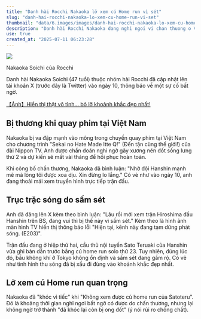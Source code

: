 ```yaml
---
title: "Danh hài Rocchi Nakaoka lỡ xem cú Home run vì sét"
slug: "danh-hai-rocchi-nakaoka-lo-xem-cu-home-run-vi-set"
thumbnail: "data/6.images/images/danh-hai-rocchi-nakaoka-lo-xem-cu-home-run-vi-set.webp"
description: "Danh hài Rocchi Nakaoka dang nghi ngoi vi chan thuong o Viet Nam da lo cu home run cua cau thu Hanshin Satoteru khi xem truyen hinh do song bi gian doan vi sam set."
use: true
created_at: "2025-07-11 06:23:28"
---
```


![](/images/20250710-11657903-yorozuns-000-1-view.webp)

Nakaoka Soichi của Rocchi

Danh hài Nakaoka Soichi (47 tuổi) thuộc nhóm hài Rocchi đã cập nhật lên tài khoản X (trước đây là Twitter) vào ngày 10, thông báo về một sự cố bất ngờ.

[【Ảnh】Hiển thị thật vô tình… bỏ lỡ khoảnh khắc đẹp nhất!](https://yorozoonews.jp/article/15898298?p=29804580&ro=15898298&ri=0)

## Bị thương khi quay phim tại Việt Nam

Nakaoka bị va đập mạnh vào mông trong chuyến quay phim tại Việt Nam cho chương trình "Sekai no Hate Made Itte Q!" (Đến tận cùng thế giới!) của đài Nippon TV. Anh được chẩn đoán nghi ngờ gãy xương nén đốt sống lưng thứ 2 và dự kiến sẽ mất vài tháng để hồi phục hoàn toàn.

Khi công bố chấn thương, Nakaoka đã bình luận: "Nhờ đội Hanshin mạnh mẽ mà lòng tôi được xoa dịu. Xin đừng lo lắng." Có vẻ như vào ngày 10, anh đang thoải mái xem truyền hình trực tiếp trận đấu.

## Trục trặc sóng do sấm sét

Anh đã đăng lên X kèm theo bình luận: "Lâu rồi mới xem trận Hiroshima đấu Hanshin trên BS, đang vui thì bị thế này vì sấm sét." Kèm theo là hình ảnh màn hình TV hiển thị thông báo lỗi "Hiện tại, kênh này đang tạm dừng phát sóng. (E203)".

Trận đấu đang ở hiệp thứ hai, cầu thủ nội tuyến Sato Teruaki của Hanshin vừa ghi bàn dẫn trước bằng cú home run solo thứ 23. Tuy nhiên, đúng lúc đó, bầu không khí ở Tokyo không ổn định và sấm sét đang gầm rộ. Có vẻ như tình hình thu sóng đã bị xấu đi đúng vào khoảnh khắc đẹp nhất.

## Lỡ xem cú Home run quan trọng

Nakaoka đã "khóc vì tiếc" khi "Không xem được cú home run của Satoteru". Đó là khoảng thời gian nghỉ ngơi bất ngờ có được do chấn thương, nhưng lại không ngờ trở thành "đã khóc lại còn bị ong đốt" (ý nói rủi ro chồng chất).